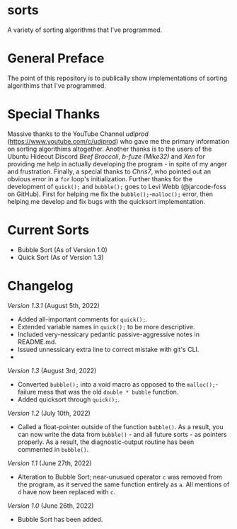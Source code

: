 # sorts
A variety of sorting algorithms that I've programmed.
# General Preface
  The point of this repository is to publically show implementations of sorting algorithims that I've programmed.
# Special Thanks
  Massive thanks to the YouTube Channel *udiprod* (https://www.youtube.com/c/udiprod) who gave me the primary information on sorting algorithims altogether. Another thanks is to the users of the Ubuntu Hideout Discord *Beef Broccoli*, *b-fuze (Mike32)* and *Xen* for providing me help in actually developing the program - in spite of my anger and frustration. Finally, a special thanks to *Chris7*, who pointed out an obvious error in a ``for`` loop's initialization.
  Further thanks for the development of ``quick();`` and ``bubble();`` goes to Levi Webb (@jarcode-foss on GitHub). First for helping me fix the ``bubble();``-``malloc();`` error, then helping me develop and fix bugs with the quicksort implementation.
# Current Sorts
  - Bubble Sort (As of Version 1.0)
  - Quick Sort (As of Version 1.3)
# Changelog

  *Version 1.3.1* (August 5th, 2022)
  - Added all-important comments for ``quick();``.
  - Extended variable names in ``quick();`` to be more descriptive.
  - Included very-nessicary pedantic passive-aggressive notes in README.md.
  - Issued unnessicary extra line to correct mistake with git's CLI.
  - 
  *Version 1.3* (August 3rd, 2022)
  - Converted ``bubble();`` into a void macro as opposed to the ``malloc();``-failure mess that was the old ``double * bubble`` function.
  - Added quicksort through ``quick();``.
  
  *Version 1.2* (July 10th, 2022)
  - Called a float-pointer outside of the function ``bubble()``. As a result, you can now write the data from ``bubble()`` - and all future sorts - as pointers properly. As a result, the diagnostic-output routine has been commented in ``bubble()``.
  
  *Version 1.1* (June 27th, 2022)
  - Alteration to Bubble Sort; near-unusued operator ``c`` was removed from the program, as it served the same function entirely as ``a``. All mentions of ``d`` have now been replaced with ``c``.
 
  *Version 1.0* (June 26th, 2022)
  - Bubble Sort has been added.
